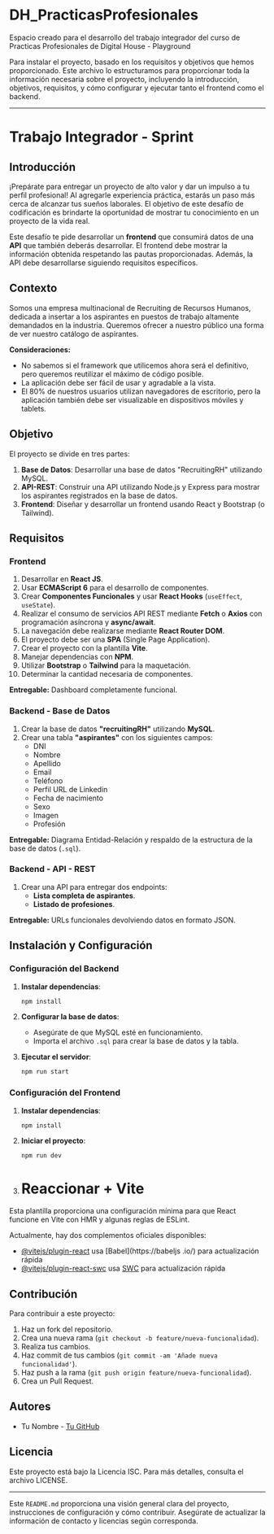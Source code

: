 # DH_PracticasProfesionales
Espacio creado para el desarrollo del trabajo integrador del curso de Practicas Profesionales de Digital House - Playground

Para instalar el proyecto, basado en los requisitos y objetivos que hemos proporcionado. Este archivo lo estructuramos para proporcionar toda la información necesaria sobre el proyecto, incluyendo la introducción, objetivos, requisitos, y cómo configurar y ejecutar tanto el frontend como el backend.

---

# Trabajo Integrador - Sprint

## Introducción

¡Prepárate para entregar un proyecto de alto valor y dar un impulso a tu perfil profesional! Al agregarle experiencia práctica, estarás un paso más cerca de alcanzar tus sueños laborales. El objetivo de este desafío de codificación es brindarte la oportunidad de mostrar tu conocimiento en un proyecto de la vida real.

Este desafío te pide desarrollar un **frontend** que consumirá datos de una **API** que también deberás desarrollar. El frontend debe mostrar la información obtenida respetando las pautas proporcionadas. Además, la API debe desarrollarse siguiendo requisitos específicos.

## Contexto

Somos una empresa multinacional de Recruiting de Recursos Humanos, dedicada a insertar a los aspirantes en puestos de trabajo altamente demandados en la industria. Queremos ofrecer a nuestro público una forma de ver nuestro catálogo de aspirantes. 

**Consideraciones:**
- No sabemos si el framework que utilicemos ahora será el definitivo, pero queremos reutilizar el máximo de código posible.
- La aplicación debe ser fácil de usar y agradable a la vista.
- El 80% de nuestros usuarios utilizan navegadores de escritorio, pero la aplicación también debe ser visualizable en dispositivos móviles y tablets.

## Objetivo

El proyecto se divide en tres partes:

1. **Base de Datos**: Desarrollar una base de datos "RecruitingRH" utilizando MySQL.
2. **API-REST**: Construir una API utilizando Node.js y Express para mostrar los aspirantes registrados en la base de datos.
3. **Frontend**: Diseñar y desarrollar un frontend usando React y Bootstrap (o Tailwind).

## Requisitos

### Frontend

1. Desarrollar en **React JS**.
2. Usar **ECMAScript 6** para el desarrollo de componentes.
3. Crear **Componentes Funcionales** y usar **React Hooks** (`useEffect`, `useState`).
4. Realizar el consumo de servicios API REST mediante **Fetch** o **Axios** con programación asíncrona y **async/await**.
5. La navegación debe realizarse mediante **React Router DOM**.
6. El proyecto debe ser una **SPA** (Single Page Application).
7. Crear el proyecto con la plantilla **Vite**.
8. Manejar dependencias con **NPM**.
9. Utilizar **Bootstrap** o **Tailwind** para la maquetación.
10. Determinar la cantidad necesaria de componentes.

**Entregable:** Dashboard completamente funcional.

### Backend - Base de Datos

1. Crear la base de datos **"recruitingRH"** utilizando **MySQL**.
2. Crear una tabla **"aspirantes"** con los siguientes campos:
   - DNI
   - Nombre
   - Apellido
   - Email
   - Teléfono
   - Perfil URL de Linkedin
   - Fecha de nacimiento
   - Sexo
   - Imagen
   - Profesión

**Entregable:** Diagrama Entidad-Relación y respaldo de la estructura de la base de datos (`.sql`).

### Backend - API - REST

1. Crear una API para entregar dos endpoints:
   - **Lista completa de aspirantes**.
   - **Listado de profesiones**.

**Entregable:** URLs funcionales devolviendo datos en formato JSON.

## Instalación y Configuración

### Configuración del Backend

1. **Instalar dependencias**:
   ```bash
   npm install
   ```

2. **Configurar la base de datos**:
   - Asegúrate de que MySQL esté en funcionamiento.
   - Importa el archivo `.sql` para crear la base de datos y la tabla.

3. **Ejecutar el servidor**:
   ```bash
   npm run start
   ```

### Configuración del Frontend

1. **Instalar dependencias**:
   ```bash
   npm install
   ```

2. **Iniciar el proyecto**:
   ```bash
   npm run dev
   ```
3. # Reaccionar + Vite

Esta plantilla proporciona una configuración mínima para que React funcione en Vite con HMR y algunas reglas de ESLint.

Actualmente, hay dos complementos oficiales disponibles:

- [@vitejs/plugin-react](https://github.com/vitejs/vite-plugin-react/blob/main/packages/plugin-react/README.md) usa [Babel](https://babeljs .io/) para actualización rápida
- [@vitejs/plugin-react-swc](https://github.com/vitejs/vite-plugin-react-swc) usa [SWC](https://swc.rs/) para actualización rápida
  
## Contribución

Para contribuir a este proyecto:

1. Haz un fork del repositorio.
2. Crea una nueva rama (`git checkout -b feature/nueva-funcionalidad`).
3. Realiza tus cambios.
4. Haz commit de tus cambios (`git commit -am 'Añade nueva funcionalidad'`).
5. Haz push a la rama (`git push origin feature/nueva-funcionalidad`).
6. Crea un Pull Request.

## Autores

* Tu Nombre - [Tu GitHub](https://github.com/tu-usuario)

## Licencia

Este proyecto está bajo la Licencia ISC. Para más detalles, consulta el archivo LICENSE.

---

Este `README.md` proporciona una visión general clara del proyecto, instrucciones de configuración y cómo contribuir. Asegúrate de actualizar la información de contacto y licencias según corresponda. 
